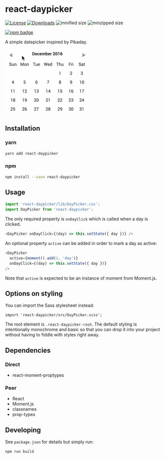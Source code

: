 # react-daypicker

[![License][license-image]][license-url]
[![Downloads][downloads-image]][downloads-url]
![minified size](https://badgen.net/bundlephobia/min/react-daypicker)
![minzipped size](https://badgen.net/bundlephobia/minzip/react-daypicker)

[![npm badge][npm-badge-png]][package-url]

A simple datepicker inspired by Pikaday.

![DayPicker](https://raw.githubusercontent.com/cymen/react-daypicker/master/react-daypicker.gif)

## Installation

### yarn
```sh
yarn add react-daypicker
```

### npm
```sh
npm install --save react-daypicker
```

## Usage

```javascript
import 'react-daypicker/lib/DayPicker.css';
import DayPicker from 'react-daypicker';
```

The only required property is `onDayClick` which is called when a day is clicked.

```javascript
<DayPicker onDayClick={(day) => this.setState({ day })} />
```

An optional property `active` can be added in order to mark a day as active:

```javascript
<DayPicker
  active={moment().add(1, 'day')}
  onDayClick={(day) => this.setState({ day })}
/>
```

Note that `active` is expected to be an instance of moment from Moment.js.

## Options on styling

You can import the Sass stylesheet instead:

```
import 'react-daypicker/src/DayPicker.scss';
```

The root element is `.react-daypicker-root`. The default styling is
intentionally monochrome and basic so that you can drop it into your project
without having to fiddle with styles right away.

## Dependencies

### Direct

* react-moment-proptypes

### Peer

* React
* Moment.js
* classnames
* prop-types

## Developing

See `package.json` for details but simply run:

```sh
npm run build
```
[package-url]: https://npmjs.org/package/react-daypicker
[npm-version-svg]: http://versionbadg.es/cymen/react-daypicker.svg
[npm-badge-png]: https://nodei.co/npm/react-daypicker.png?downloads=true&stars=true
[license-image]: http://img.shields.io/npm/l/react-daypicker.svg
[license-url]: LICENSE
[downloads-image]: http://img.shields.io/npm/dm/react-daypicker.svg
[downloads-url]: http://npm-stat.com/charts.html?package=react-daypicker
